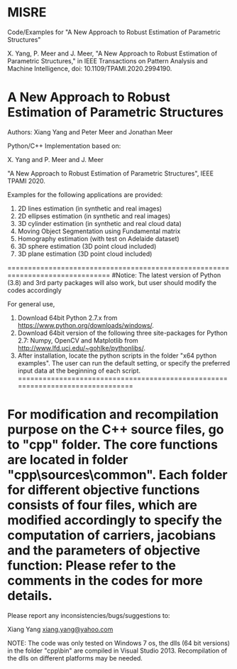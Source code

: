 # MISRE
Code/Examples for "A New Approach to Robust Estimation of Parametric Structures"

X. Yang, P. Meer and J. Meer, "A New Approach to Robust Estimation of Parametric Structures," in IEEE Transactions on Pattern Analysis and Machine Intelligence, doi: 10.1109/TPAMI.2020.2994190.

A New Approach to Robust Estimation of Parametric Structures
===============================================================================
Authors: Xiang Yang and Peter Meer and Jonathan Meer

Python/C++ Implementation based on:

X. Yang and P. Meer and J. Meer 

"A New Approach to Robust Estimation of Parametric Structures", IEEE TPAMI 2020. 

Examples for the following applications are provided:
1. 2D lines estimation (in synthetic and real images)
2. 2D ellipses estimation (in synthetic and real images)
3. 3D cylinder estimation (in synthetic and real cloud data)
4. Moving Object Segmentation using Fundamental matrix
5. Homography estimation (with test on Adelaide dataset)
6. 3D sphere estimation (3D point cloud included)
7. 3D plane estimation (3D point cloud included)


===============================================================================
#Notice: 
The latest version of Python (3.8) and 3rd party packages will also work, 
but user should modify the codes accordingly

For general use,
1. Download 64bit Python 2.7.x from https://www.python.org/downloads/windows/.
2. Download 64bit version of the following three site-packages for Python 2.7:
Numpy, OpenCV and Matplotlib from http://www.lfd.uci.edu/~gohlke/pythonlibs/.
3. After installation, locate the python scripts in the folder "x64 python examples\".
The user can run the default setting, or specify the preferred input data at the beginning of each script.
===============================================================================

For modification and recompilation purpose on the C++ source files, go to "cpp\" folder.
The core functions are located in folder "cpp\sources\common". Each folder for different objective functions 
consists of four files, which are modified accordingly to specify the computation of carriers, jacobians and the 
parameters of objective function:
Please refer to the comments in the codes for more details.
===============================================================================

Please report any inconsistencies/bugs/suggestions to:

Xiang Yang
xiang.yang@yahoo.com

NOTE: The code was only tested on Windows 7 os, the dlls (64 bit versions) in the folder "cpp\bin" are 
compiled in Visual Studio 2013. Recompilation of the dlls on different platforms may be needed.
